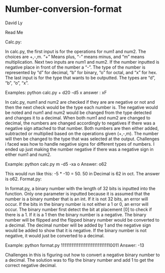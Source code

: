 # Number-conversion-format

David Ly

Read Me

Calc.py:

In calc.py, the first input is for the operations for num1 and num2. The choices are +,-,m.
“+” Means plus, “-” means minus, and “m” means multiplication. Next two inputs are num1 and
num2. If the number inputted is negative place in front of the number a “-”. The type of the
number is represented by “d” for decimal, “b” for binary, “o” for octal, and “x” for hex. The last
input is for the type that wants to be outputted. The types are “d”, “b”, “o”, “x”.

Examples: python calc.py + d20 -d5 x
answer : xF

In calc.py, num1 and num2 are checked if they are are negative or not and then the next check
would be the type each number is. The negative would be noted and num1 and num2 would be
changed from the type detected and changes it to a decimal. When both num1 and num2 are
changed to decimal, the numbers are changed accordingly to negatives if there was a negative
sign attached to that number. Both numbers are then either added, subtracted or multiplied
based on the operations given (+,-,m). The number will then be changed to the type that was
selected at the output. Challenges i faced was how to handle negative signs for different types of numbers. I
ended up just making the number negative if there was a negative sign in either num1 and num2.

Example: python calc.py m -d5 -xa o
Answer: o62

This would run like this: -5 * -10 = 50. 50 in Decimal is 62 in oct. The answer is o62.
Format.py:

In format.py, a binary number with the length of 32 bits is inputted into the function. Only
one parameter is inputted because it is assumed that the number is a binary number that is an
int. If it is not 32 bits, an error will occur. If the bits in the binary number is not either a 1 or 0, an
error will occur. The binary number first detect the bit at placement [0] to check if there is a 1. If
it is a 1 then the binary number is a negative. The binary number will be flipped and the flipped
binary number would be converted to a decimal. The decimal number will be added by 1 and
the negative sign would be added to show that it is negative. If the binary number is not
negative, it would just be converted to a decimal.

Example: python format.py 11111111111111111111111111110011
Answer: -13

Challenges in this is figuring out how to convert a negative binary number to a decimal. The
solution was to flip the binary number and add 1 to get the correct negative decimal.

